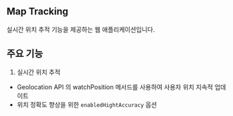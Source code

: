 ## Map Tracking

실시간 위치 추적 기능을 제공하는 웹 애플리케이션입니다.

## 주요 기능

1. 실시간 위치 추적

- Geolocation API 의 watchPosition 메서드를 사용하여 사용자 위치 지속적 업데이트
- 위치 정확도 향상을 위한 `enabledHightAccuracy` 옵션
